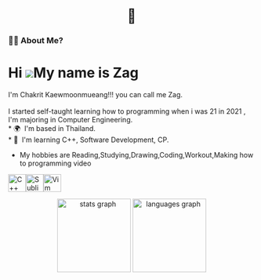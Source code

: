 
###

<h1 align="center">👋</h1>

###

<h3 align="left">👩‍💻  About Me?</h3>

###







Hi ![](https://user-images.githubusercontent.com/18350557/176309783-0785949b-9127-417c-8b55-ab5a4333674e.gif)My name is Zag
===========================================================================================================================

<p align="left">I'm Chakrit Kaewmoonmueang!!! you can call me Zag. <br><br>
I started self-taught learning how to programming when i was 21 in 2021 , I'm majoring in Computer Engineering.<br>
*   🌍  I'm based in Thailand.<br>
*   🧠  I'm learning C++, Software Development, CP.<br>

*   My hobbies are Reading,Studying,Drawing,Coding,Workout,Making how to programming video<a href="https://www.github.com/za12ew44zz" target="_blank" rel="noreferrer"><br>
                  
<p align="left">
<a href="https://docs.microsoft.com/en-us/cpp/?view=msvc-170" target="_blank" rel="noreferrer"><img src="https://raw.githubusercontent.com/danielcranney/readme-generator/main/public/icons/skills/cplusplus-colored.svg" width="36" height="36" alt="C++" /></a></a><a href="https://www.rust-lang.org/" target="_blank" rel="noreferrer"></a><a href="https://www.sublimetext.com/index2" target="_blank" rel="noreferrer"><img src="https://raw.githubusercontent.com/danielcranney/readme-generator/main/public/icons/skills/sublimetext.svg" width="36" height="36" alt="Sublime Text" /></a><a href="https://www.vim.org/" target="_blank" rel="noreferrer"><img src="https://raw.githubusercontent.com/danielcranney/readme-generator/main/public/icons/skills/vim.svg" width="36" height="36" alt="Vim" /></a>
                    </p>


                  
                    
                 





<div align="center">
  <img src="https://github-readme-stats.vercel.app/api?username=Zag5A6167&hide_title=false&hide_rank=false&show_icons=true&include_all_commits=true&count_private=true&disable_animations=false&theme=dracula&locale=en&hide_border=false" height="150" alt="stats graph"  />
  <img src="https://github-readme-stats.vercel.app/api/top-langs?username=Zag5A6167&locale=en&hide_title=false&layout=compact&card_width=320&langs_count=5&theme=dracula&hide_border=false" height="150" alt="languages graph"  />
</div>

